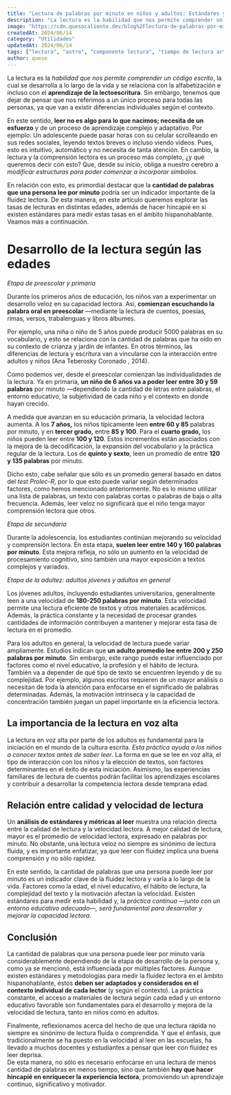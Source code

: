 ```yaml
---
title: "Lectura de palabras por minuto en niños y adultos: Estándares y factores relevantes"
description: "La lectura es la habilidad que nos permite comprender un código escrito, la cual se desarrolla a lo largo de la vida y se relaciona con la alfabetización e incluso con el aprendizaje de la lectoescritura."
image: "https://cdn.quesocaliente.dev/blog%2Flectura-de-palabras-por-minuto.webp"
createdAt: 2024/06/14
category: "Utilidades"
updatedAt: 2024/06/14
tags: ["lectura", "astro", "componente lectura", "tiempo de lectura articulo"]
author: queso
---
```


La lectura es la _habilidad que nos permite comprender un código escrito_, la cual se desarrolla a lo largo de la vida y se relaciona con la alfabetización e incluso con el **aprendizaje de la lectoescritura**. Sin embargo, tenemos que dejar de pensar que nos referimos a un único proceso para todas las personas, ya que van a existir diferencias individuales según el contexto.

En este sentido, **leer no es algo para lo que nacimos; necesita de un esfuerzo** y de un proceso de aprendizaje complejo y adaptativo. Por ejemplo: Un adolescente puede pasar horas con su celular scrolleando en sus redes sociales, leyendo textos breves o incluso viendo videos. Pues, esto es intuitivo, automático y no necesita de tanta atención. En cambio, la lectura y la comprensión lectora es un proceso más completo, ¿y qué queremos decir con esto? Que, desde su inicio, obliga a nuestro cerebro a _modificar estructuras para poder comenzar a incorporar símbolos_.

En relación con esto, es primordial destacar que la **cantidad de palabras que una persona lee por minuto** podría ser un indicador importante de la fluidez lectora. De esta manera, en este artículo queremos explorar las tasas de lecturas en distintas edades, además de hacer hincapié en si existen estándares para medir estas tasas en el ámbito hispanohablante. Veamos más a continuación.

# Desarrollo de la lectura según las edades

_Etapa de preescolar y primaria_

Durante los primeros años de educación, los niños van a experimentar un desarrollo veloz en su capacidad lectora. Así, **comienzan escuchando la palabra oral en preescolar** —mediante la lectura de cuentos, poesías, rimas, versos, trabalenguas y libros álbumes.

Por ejemplo, una niña o niño de 5 años puede producir 5000 palabras en su vocabulario, y esto se relaciona con la cantidad de palabras que ha oído en su contexto de crianza y jardín de infantes. En otros términos, las diferencias de lectura y escritura van a vincularse con la interacción entre adultos y niños (Ana Teberosky Coronado , 2014).

Como podemos ver, desde el preescolar comienzan las individualidades de la lectura. Ya en primaria, **un niño de 6 años va a poder leer entre 30 y 59 palabras** por minuto —dependiendo la cantidad de letras entre palabras, el entorno educativo, la subjetividad de cada niño y el contexto en donde hayan crecido.

A medida que avanzan en su educación primaria, la velocidad lectora aumenta. A los **7 años,** los niños típicamente leen **entre 60 y 85** palabras por minuto, y en **tercer grado,** entre **85 y 100**. Para el **cuarto grado,** los niños pueden leer entre **100 y 120**. Estos incrementos están asociados con la mejora de la decodificación, la expansión del vocabulario y la práctica regular de la lectura. Los de **quinto y sexto**, leen un promedio de entre **120 y 135 palabras** por minuto.

Dicho esto, cabe señalar que sólo es un promedio general basado en datos del _test Prolec-R_, por lo que esto puede variar según determinados factores, como hemos mencionado anteriormente. No es lo mismo utilizar una lista de palabras, un texto con palabras cortas o palabras de baja o alta frecuencia. Además, leer veloz no significará que el niño tenga mayor comprensión lectora que otros.

_Etapa de secundaria_

Durante la adolescencia, los estudiantes continúan mejorando su velocidad y comprensión lectora. En esta etapa, **suelen leer entre 140 y 160 palabras por minuto**. Esta mejora refleja, no sólo un aumento en la velocidad de procesamiento cognitivo, sino también una mayor exposición a textos complejos y variados.

_Etapa de la adultez: adultos jóvenes y adultos en general_

Los jóvenes adultos, incluyendo estudiantes universitarios, generalmente leen a una velocidad de **180-250 palabras por minuto**. Esta velocidad permite una lectura eficiente de textos y otros materiales académicos. Además, la práctica constante y la necesidad de procesar grandes cantidades de información contribuyen a mantener y mejorar esta tasa de lectura en el promedio.

Para los adultos en general, la velocidad de lectura puede variar ampliamente. Estudios indican que **un adulto promedio lee entre 200 y 250 palabras por minuto**. Sin embargo, este rango puede estar influenciado por factores como el nivel educativo, la profesión y el hábito de lectura. También va a depender de qué tipo de texto se encuentren leyendo y de su complejidad. Por ejemplo, algunos escritos requieren de un mayor análisis o necesitan de toda la atención para enfocarse en el significado de palabras determinadas. Además, la motivación intrínseca y la capacidad de concentración también juegan un papel importante en la eficiencia lectora.

## La importancia de la lectura en voz alta

La lectura en voz alta por parte de los adultos es fundamental para la iniciación en el mundo de la cultura escrita. _Esta práctica ayuda a los niños a conocer textos antes de saber leer_. La forma en que se lee en voz alta, el tipo de interacción con los niños y la elección de textos, son factores determinantes en el éxito de esta iniciación. Asimismo, las experiencias familiares de lectura de cuentos podrán facilitar los aprendizajes escolares y contribuir a desarrollar la competencia lectora desde temprana edad.

## Relación entre calidad y velocidad de lectura

Un **análisis de estándares y métricas al leer** muestra una relación directa entre la calidad de lectura y la velocidad lectora. A mejor calidad de lectura, mayor es el promedio de velocidad lectora, expresado en palabras por minuto. No obstante, una lectura veloz no siempre es sinónimo de lectura fluida, y es importante enfatizar, ya que leer con fluidez implica una buena comprensión y no sólo rapidez.

En este sentido, la cantidad de palabras que una persona puede leer por minuto es un indicador clave de la fluidez lectora y varía a lo largo de la vida. Factores como la edad, el nivel educativo, el hábito de lectura, la complejidad del texto y la motivación afectan la velocidad. Existen estándares para medir esta habilidad y, la _práctica continua_ —_junto con un entorno educativo adecuado_—_, será fundamental para desarrollar y mejorar la capacidad lectora_.

## Conclusión

La cantidad de palabras que una persona puede leer por minuto varía considerablemente dependiendo de la etapa de desarrollo de la persona y, como ya se mencionó, está influenciada por múltiples factores. Aunque existen estándares y metodologías para medir la fluidez lectora en el ámbito hispanohablante, éstos **deben ser adaptados y considerados en el contexto individual de cada lector** (y según el contexto). La práctica constante, el acceso a materiales de lectura según cada edad y un entorno educativo favorable son fundamentales para el desarrollo y mejora de la velocidad de lectura, tanto en niños como en adultos.

Finalmente, reflexionamos acerca del hecho de que una lectura rápida no siempre es sinónimo de lectura fluida o comprendida. Y que el énfasis, que tradicionalmente se ha puesto en la velocidad al leer en las escuelas, ha llevado a muchos docentes y estudiantes a pensar que leer con fluidez es leer deprisa.  
De esta manera, no sólo es necesario enfocarse en una lectura de menos cantidad de palabras en menos tiempo, sino que también **hay que hacer hincapié en enriquecer la experiencia lectora**, promoviendo un aprendizaje continuo, significativo y motivador.
